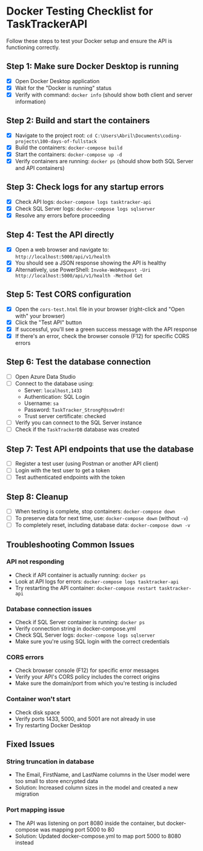# Docker Testing Checklist for TaskTrackerAPI

Follow these steps to test your Docker setup and ensure the API is functioning correctly.

## Step 1: Make sure Docker Desktop is running

- [x] Open Docker Desktop application
- [x] Wait for the "Docker is running" status
- [x] Verify with command: `docker info` (should show both client and server information)

## Step 2: Build and start the containers

- [x] Navigate to the project root: `cd C:\Users\Abril\Documents\coding-projects\100-days-of-fullstack`
- [x] Build the containers: `docker-compose build`
- [x] Start the containers: `docker-compose up -d`
- [x] Verify containers are running: `docker ps` (should show both SQL Server and API containers)

## Step 3: Check logs for any startup errors

- [x] Check API logs: `docker-compose logs tasktracker-api`
- [x] Check SQL Server logs: `docker-compose logs sqlserver`
- [x] Resolve any errors before proceeding

## Step 4: Test the API directly

- [x] Open a web browser and navigate to: `http://localhost:5000/api/v1/health`
- [x] You should see a JSON response showing the API is healthy
- [x] Alternatively, use PowerShell: `Invoke-WebRequest -Uri http://localhost:5000/api/v1/health -Method Get`

## Step 5: Test CORS configuration

- [x] Open the `cors-test.html` file in your browser (right-click and "Open with" your browser)
- [x] Click the "Test API" button
- [x] If successful, you'll see a green success message with the API response
- [x] If there's an error, check the browser console (F12) for specific CORS errors

## Step 6: Test the database connection

- [ ] Open Azure Data Studio
- [ ] Connect to the database using:
  - Server: `localhost,1433`
  - Authentication: SQL Login
  - Username: `sa`
  - Password: `TaskTracker_StrongP@ssw0rd!`
  - Trust server certificate: checked
- [ ] Verify you can connect to the SQL Server instance
- [ ] Check if the `TaskTrackerDB` database was created

## Step 7: Test API endpoints that use the database

- [ ] Register a test user (using Postman or another API client)
- [ ] Login with the test user to get a token
- [ ] Test authenticated endpoints with the token

## Step 8: Cleanup

- [ ] When testing is complete, stop containers: `docker-compose down`
- [ ] To preserve data for next time, use: `docker-compose down` (without `-v`)
- [ ] To completely reset, including database data: `docker-compose down -v`

## Troubleshooting Common Issues

### API not responding
- Check if API container is actually running: `docker ps`
- Look at API logs for errors: `docker-compose logs tasktracker-api`
- Try restarting the API container: `docker-compose restart tasktracker-api`

### Database connection issues
- Check if SQL Server container is running: `docker ps`
- Verify connection string in docker-compose.yml
- Check SQL Server logs: `docker-compose logs sqlserver`
- Make sure you're using SQL login with the correct credentials

### CORS errors
- Check browser console (F12) for specific error messages
- Verify your API's CORS policy includes the correct origins
- Make sure the domain/port from which you're testing is included

### Container won't start
- Check disk space
- Verify ports 1433, 5000, and 5001 are not already in use
- Try restarting Docker Desktop 

## Fixed Issues

### String truncation in database
- The Email, FirstName, and LastName columns in the User model were too small to store encrypted data
- Solution: Increased column sizes in the model and created a new migration

### Port mapping issue
- The API was listening on port 8080 inside the container, but docker-compose was mapping port 5000 to 80
- Solution: Updated docker-compose.yml to map port 5000 to 8080 instead 